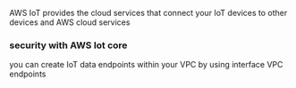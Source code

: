 AWS IoT provides the cloud services that connect your IoT devices to other devices and AWS cloud services
### security with AWS Iot core
you can create IoT data endpoints within your VPC by using interface VPC endpoints
